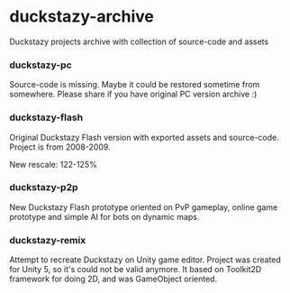 # duckstazy-archive

Duckstazy projects archive with collection of source-code and assets

### duckstazy-pc

Source-code is missing. Maybe it could be restored sometime from somewhere. Please share if you have original PC version archive :)  

### duckstazy-flash

Original Duckstazy Flash version with exported assets and source-code. Project is from 2008-2009.

New rescale: 122-125%

### duckstazy-p2p

New Duckstazy Flash prototype oriented on PvP gameplay, online game prototype and simple AI for bots on dynamic maps.

### duckstazy-remix

Attempt to recreate Duckstazy on Unity game editor. Project was created for Unity 5, so it's could not be valid anymore. It based on Toolkit2D framework for doing 2D, and was GameObject oriented.

